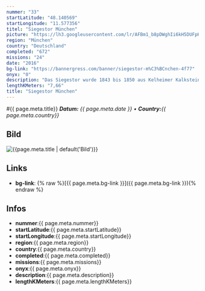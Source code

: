 ```yaml
---
nummer: "33"
startLatitude: "48.140569"
startLongitude: "11.577356"
titel: "Siegestor München"
picture: "https://lh3.googleusercontent.com/lr/AFBm1_b8pDWghIi6kH5DUFpKFMwFBGJwCqLM5-hnH9e18qlH-etDavKt-URwO61WRBSFo60PPNwhyR6TPv2ICELuFhBI1zcp-auWOucHyJBiiCmTfxksekW5Hnkf5a5ApFlz0DK8rf7ncbZt9ma7IMH9Zs7fy9vGGO_kzHtc4s_M830IEnUGt0OCR8XTufpe8v2tFdg2-dlV2wdpr4P59c9O5QIZZy5XoSJvXp3JIDZm5D-SxxG6wVyb1TTnCjpv_zbujvQ0GZgjkuuBKvorBnsRWIpsbRmM1E2wFzTOIWt8kXjL_kILw-AqFtFi5-aNPC8vvTCToyQivC1AMNdhagNti_0k7MQ8Pls_7XQ-ZTNbv-3o7VtLNj6BE12f53aqrmTtLdOR9zbuVBt_fANG1snLPyW2sylIGMZry2mSfpYTk_9q3weLod8Ipx7hSy0Zqf3PHLWbLyDml_mBJ4p8L1X4GloLyiCl_ZNARgkn_MJIRdNg9vK5FhsvBSQwPj4hXQz0wg2cpsTV1wIKlmXlNlR6voUfwycebQcLPo3ZRHPNT8h-h0z6pudxsha420lIG-7UNmKvh2Tf1ZJvaH9Qqb8mGK63LoP5fLcGQeBJQ7O9bFbqsYjqfdvS2Pr_X3zqKboia-XNm5Kv6PfPYgYZgaGk-cToa2XshiM0NqoU8r038mYXvWjSul8o2VE6F897CsnUSTdvhHfAuGj1qWDPekcJgbQXC6zw2zdmohPvl7A72xX49ZrD269yjuNjkd64c7vnSec4dtnv0lRh0guKXk-ztS2WhCLrSVqEA3FjJegFxeah96Yj6i7nn3hh-0JmKIxZLUoeZJXxI3p-nSB-m9j4h4rObYgLatoophXa"
region: "München"
country: "Deutschland"
completed: "672"
missions: "24"
date: "2016"
bg-link: "https://bannergress.com/banner/siegestor-m%C3%BCnchen-4f77"
onyx: "0"
description: "Das Siegestor wurde 1843 bis 1850 aus Kelheimer Kalkstein errichtet. Am 15. Oktober 1850 übergab König Maximilian II. im Namen seines abgedankten Vaters das Siegestor an die Stadt München."
lengthKMeters: "7,66"
title: "Siegestor München"
---
```


#{{ page.meta.title}}
_**Datum:** {{ page.meta.date }} • **Country:**{{ page.meta.country}}_

## Bild
![{{page.meta.title | default('Bild')}}]({{page.meta.picture}})

## Links
- **bg-link**: {% raw %}[{{ page.meta.bg-link }}]({{ page.meta.bg-link }}){% endraw %}

## Infos
- **nummer**:{{ page.meta.nummer}}
- **startLatitude**:{{ page.meta.startLatitude}}
- **startLongitude**:{{ page.meta.startLongitude}}
- **region**:{{ page.meta.region}}
- **country**:{{ page.meta.country}}
- **completed**:{{ page.meta.completed}}
- **missions**:{{ page.meta.missions}}
- **onyx**:{{ page.meta.onyx}}
- **description**:{{ page.meta.description}}
- **lengthKMeters**:{{ page.meta.lengthKMeters}}

